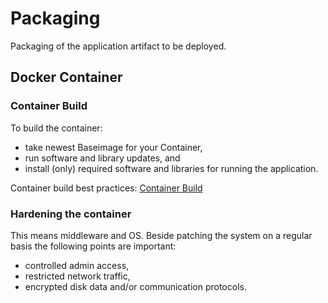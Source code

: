 # Packaging

Packaging of the application artifact to be deployed.

## Docker Container

### Container Build

To build the container:

* take newest Baseimage for your Container,
* run software and library updates, and
* install (only) required software and libraries for running the application.

Container build best practices: [Container Build](../../best-practices.md#container-build)

### Hardening the container

This means middleware and OS. Beside patching the system on a regular basis the following points are important:

* controlled admin access,
* restricted network traffic,
* encrypted disk data and/or communication protocols.

